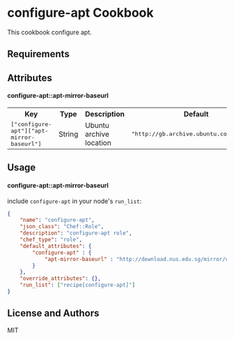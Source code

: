 configure-apt Cookbook
======================
This cookbook configure apt.

Requirements
------------


Attributes
----------

#### configure-apt::apt-mirror-baseurl
<table>
  <tr>
    <th>Key</th>
    <th>Type</th>
    <th>Description</th>
    <th>Default</th>
  </tr>
  <tr>
    <td><tt>["configure-apt"]["apt-mirror-baseurl"]</tt></td>
    <td>String</td>
    <td>Ubuntu archive location</td>
    <td><tt>"http://gb.archive.ubuntu.com/ubuntu/"</tt></td>
  </tr>
</table>

Usage
-----
#### configure-apt::apt-mirror-baseurl

include `configure-apt` in your node's `run_list`:

```json
{
    "name": "configure-apt",
    "json_class": "Chef::Role",
    "description": "configure-apt role",
    "chef_type": "role",
    "default_attributes": {   
		"configure-apt" : {
			"apt-mirror-baseurl" : "http://download.nus.edu.sg/mirror/ubuntu/"
		}
    },
    "override_attributes": {},
    "run_list": ["recipe[configure-apt]"]
}
```

License and Authors
-------------------
MIT
